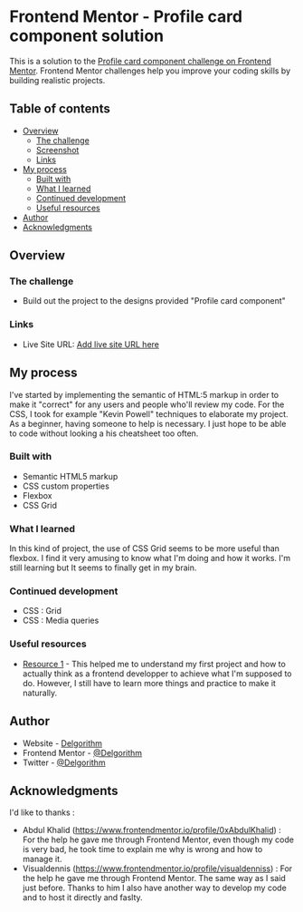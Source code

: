 # Frontend Mentor - Profile card component solution

This is a solution to the [Profile card component challenge on Frontend Mentor](https://www.frontendmentor.io/challenges/profile-card-component-cfArpWshJ). Frontend Mentor challenges help you improve your coding skills by building realistic projects. 

## Table of contents

- [Overview](#overview)
  - [The challenge](#the-challenge)
  - [Screenshot](#screenshot)
  - [Links](#links)
- [My process](#my-process)
  - [Built with](#built-with)
  - [What I learned](#what-i-learned)
  - [Continued development](#continued-development)
  - [Useful resources](#useful-resources)
- [Author](#author)
- [Acknowledgments](#acknowledgments)


## Overview

### The challenge

- Build out the project to the designs provided "Profile card component"


### Links

- Live Site URL: [Add live site URL here](https://your-live-site-url.com)

## My process

I've started by implementing the semantic of HTML:5 markup in order to make it "correct" for any users and people who'll review my code.
For the CSS, I took for example "Kevin Powell" techniques to elaborate my project.
As a beginner, having someone to help is necessary. I just hope to be able to code without looking a his cheatsheet too often.

### Built with

- Semantic HTML5 markup
- CSS custom properties
- Flexbox
- CSS Grid


### What I learned

In this kind of project, the use of CSS Grid seems to be more useful than flexbox.
I find it very amusing to know what I'm doing and how it works. I'm still learning but It seems to finally get in my brain.


### Continued development

- CSS : Grid
- CSS : Media queries


### Useful resources

- [Resource 1](https://www.youtube.com/watch?v=B2WL6KkqhLQ) - This helped me to understand my first project and how to actually think as a frontend developper to achieve what I'm supposed to do. However, I still have to learn more things and practice to make it naturally.


## Author

- Website - [Delgorithm](https://www.your-site.com)
- Frontend Mentor - [@Delgorithm](https://www.frontendmentor.io/profile/Delgorithme)
- Twitter - [@Delgorithm](https://twitter.com/delgorithm)

## Acknowledgments

I'd like to thanks :
- Abdul Khalid (https://www.frontendmentor.io/profile/0xAbdulKhalid) : For the help he gave me through Frontend Mentor, even though my code is very bad, he took time to explain me why is wrong and how to manage it.
- Visualdennis (https://www.frontendmentor.io/profile/visualdenniss) : For the help he gave me through Frontend Mentor. The same way as I said just before. Thanks to him I also have another way to develop my code and to host it directly and faslty. 
